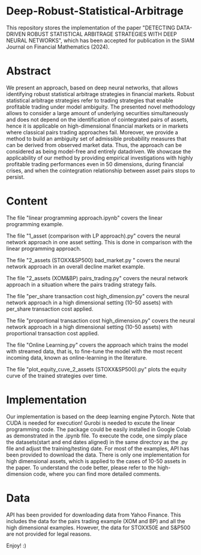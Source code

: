 # Deep-Robust-Statistical-Arbitrage
This repository stores the implementation of the paper "DETECTING DATA-DRIVEN ROBUST STATISTICAL ARBITRAGE STRATEGIES WITH DEEP NEURAL NETWORKS", which has been accepted for publication in the SIAM Journal on Financial Mathematics (2024).

# Abstract
We present an approach, based on deep neural networks, that allows identifying robust statistical arbitrage strategies in financial markets. Robust statistical arbitrage strategies refer
to trading strategies that enable profitable trading under model ambiguity. The presented novel
methodology allows to consider a large amount of underlying securities simultaneously and does not
depend on the identification of cointegrated pairs of assets, hence it is applicable on high-dimensional
financial markets or in markets where classical pairs trading approaches fail. Moreover, we provide
a method to build an ambiguity set of admissible probability measures that can be derived from
observed market data. Thus, the approach can be considered as being model-free and entirely datadriven. We showcase the applicability of our method by providing empirical investigations with
highly profitable trading performances even in 50 dimensions, during financial crises, and when the
cointegration relationship between asset pairs stops to persist.

# Content
The file "linear programming approach.ipynb" covers the linear programming example.

The file "1_asset (comparison with LP approach).py" covers the neural network approach in one asset setting. This is done in comparison with the linear programming approach.

The file "2_assets (STOXX&SP500) bad_market.py " covers the neural network approach in an overall decline market example.

The file "2_assets (XOM&BP) pairs_trading.py" covers the neural network approach in a situation where the pairs trading strategy fails.

The file "per_share transaction cost high_dimension.py" covers the neural network approach in a high dimensional setting (10-50 assets) with per_share transaction cost applied.

The file "proportional transaction cost high_dimension.py" covers the neural network approach in a high dimensional setting (10-50 assets) with proportional transaction cost applied.

The file "Online Learning.py" covers the approach which trains the model with streamed data, that is, to fine-tune the model with the most recent incoming data, known as online-learning in the literature.

The file "plot_equity_cuve_2_assets (STOXX&SP500).py" plots the equity curve of the trained strategies over time.

# Implementation
Our implementation is based on the deep learning engine Pytorch. Note that CUDA is needed for execution!
Gurobi is needed to excute the linear programming code. The package could be easily installed in Google Colab as demonstrated in the .ipynb file.
To execute the code, one simply place the datasets(start and end dates aligned) in the same directory as the .py file and adjust the training/testing date. For most of the examples, API has been provided to download the data.
There is only one implementation for high dimensional assets, which is applied to the cases of 10-50 assets in the paper. To understand the code better, please refer to the high-dimension code, where you can find more detailed comments.

# Data
API has been provided for downloading data from Yahoo Finance. This includes the data for the pairs trading example (XOM and BP) and all the high dimensional examples.
However, the data for STOXX50E and S&P500 are not provided for legal reasons. 

Enjoy! :)
